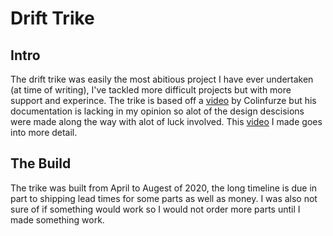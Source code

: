 # Drift Trike
## Intro
The drift trike was easily the most abitious project I have ever undertaken (at time of writing), I've tackled more difficult projects but with more support and experince. The trike is based off a [video](https://www.youtube.com/watch?v=tMn8NqbCkDA) by Colinfurze but his documentation is lacking in my opinion so alot of the design descisions were made along the way with alot of luck involved. This [video](https://www.youtube.com/watch?v=mTxULThjy0A) I made goes into more detail. 

## The Build
The trike was built from April to Augest of 2020, the long timeline is due in part to shipping lead times for some parts as well as money. I was also not sure of if something would work so I would not order more parts until I made something work.  
